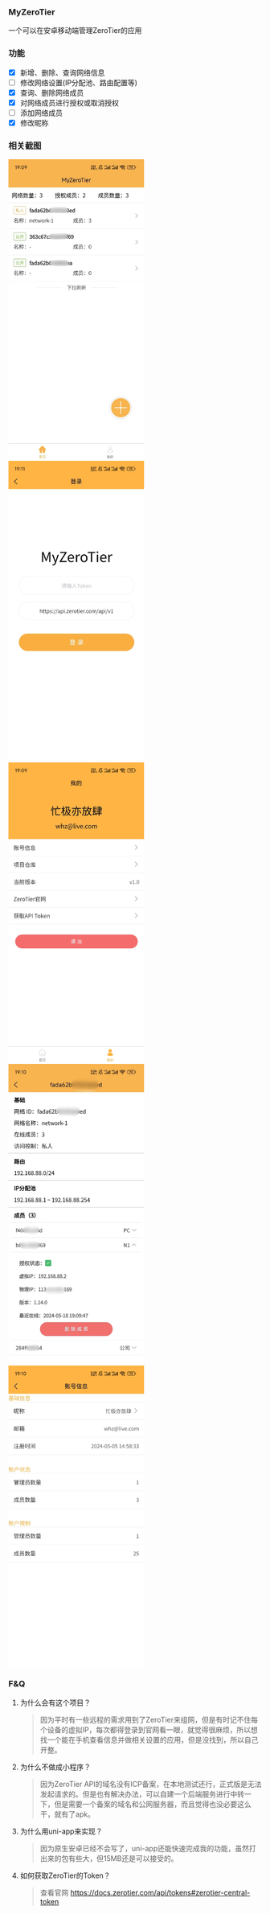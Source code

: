 ### MyZeroTier
一个可以在安卓移动端管理ZeroTier的应用

### 功能
- [x] 新增、删除、查询网络信息
- [ ] 修改网络设置(IP分配池、路由配置等)
- [x] 查询、删除网络成员
- [x] 对网络成员进行授权或取消授权
- [ ] 添加网络成员
- [x] 修改昵称

### 相关截图
<img src="screenshot/3.jpg" width = "270" height = "600" align=center />
<img src="screenshot/2.jpg" width = "270" height = "600" align=center />
<img src="screenshot/5.jpg" width = "270" height = "600" align=center />
<img src="screenshot/1.jpg" width = "270" height = "600" align=center />
<img src="screenshot/4.jpg" width = "270" height = "600" align=center />

### F&Q
1. 为什么会有这个项目？
    > 因为平时有一些远程的需求用到了ZeroTier来组网，但是有时记不住每个设备的虚拟IP，每次都得登录到官网看一眼，就觉得很麻烦，所以想找一个能在手机查看信息并做相关设置的应用，但是没找到，所以自己开整。
2. 为什么不做成小程序？
    > 因为ZeroTier API的域名没有ICP备案，在本地测试还行，正式版是无法发起请求的。但是也有解决办法，可以自建一个后端服务进行中转一下，但是需要一个备案的域名和公网服务器，而且觉得也没必要这么干，就有了apk。
3. 为什么用uni-app来实现？
    > 因为原生安卓已经不会写了，uni-app还能快速完成我的功能，虽然打出来的包有些大，但15MB还是可以接受的。
4. 如何获取ZeroTier的Token？
    > 查看官网 https://docs.zerotier.com/api/tokens#zerotier-central-token